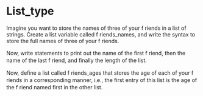 # List_type

Imagine you want to store the names of three of your f riends in a list of
strings. Create a list variable called f riends_names, and write the syntax to
store the full names of three of your f riends.

Now, write statements to print out the name of the ﬁrst f riend, then the
name of the last f riend, and ﬁnally the length of the list.

Now, deﬁne a list called f riends_ages that stores the age of each of your
f riends in a corresponding manner, i.e., the ﬁrst entry of this list is the age
of the f riend named ﬁrst in the other list.
